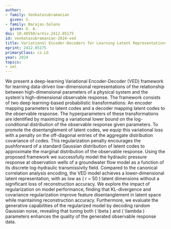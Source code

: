 ```yaml
---
author:
- family: Venkatasubramanian
  given: S.
- family: Barajas-Solano
  given: D. A.
doi: 10.48550/arXiv.2412.05175
id: venkatasubramanian-2024-ved
title: Variational Encoder-Decoders for Learning Latent Representations of Physical Systems
eprint: 2412.05175
primaryClass: cs.LG
year: 2024
topics:
- sml
---
```


We present a deep-learning Variational Encoder-Decoder (VED) framework for learning data-driven low-dimensional representations of the relationship between high-dimensional parameters of a physical system and the system's high-dimensional observable response. The framework consists of two deep learning-based probabilistic transformations: An encoder mapping parameters to latent codes and a decoder mapping latent codes to the observable response. The hyperparameters of these transformations are identified by maximizing a variational lower bound on the log-conditional distribution of the observable response given parameters. To promote the disentanglement of latent codes, we equip this variational loss with a penalty on the off-diagonal entries of the aggregate distribution covariance of codes. This regularization penalty encourages the pushforward of a standard Gaussian distribution of latent codes to approximate the marginal distribution of the observable response. Using the proposed framework we successfully model the hydraulic pressure response at observation wells of a groundwater flow model as a function of its discrete log-hydraulic transmissivity field. Compared to the canonical correlation analysis encoding, the VED model achieves a lower-dimensional latent representation, with as low as \( r = 50 \) latent dimensions without a significant loss of reconstruction accuracy. We explore the impact of regularization on model performance, finding that KL-divergence and covariance regularization improve feature disentanglement in latent space while maintaining reconstruction accuracy. Furthermore, we evaluate the generative capabilities of the regularized model by decoding random Gaussian noise, revealing that tuning both \( \beta \) and \( \lambda \) parameters enhances the quality of the generated observable response data.
